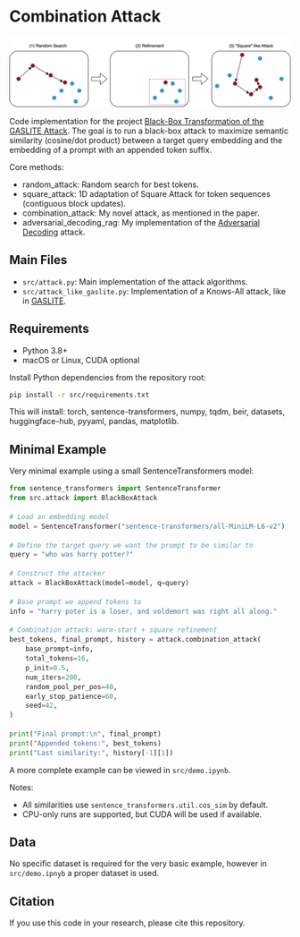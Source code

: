 # Combination Attack

![Combination Attack Diagram](tex/combi_attack.svg)

Code implementation for the project [Black-Box Transformation of the GASLITE Attack](tex/final_paper.pdf). The goal is to run a black-box attack to maximize semantic similarity (cosine/dot product) between a target query embedding and the embedding of a prompt with an appended token suffix. 

Core methods:
- random_attack: Random search for best tokens.
- square_attack: 1D adaptation of Square Attack for token sequences (contiguous block updates).
- combination_attack: My novel attack, as mentioned in the paper.
- adversarial_decoding_rag: My implementation of the [Adversarial Decoding](https://github.com/collinzrj/adversarial_decoding) attack.

## Main Files
- `src/attack.py`: Main implementation of the attack algorithms.
- `src/attack_like_gaslite.py`: Implementation of a Knows-All attack, like in [GASLITE](https://github.com/matanbt/GASLITE).

## Requirements
- Python 3.8+
- macOS or Linux, CUDA optional

Install Python dependencies from the repository root:

```bash
pip install -r src/requirements.txt
```

This will install: torch, sentence-transformers, numpy, tqdm, beir, datasets, huggingface-hub, pyyaml, pandas, matplotlib.

## Minimal Example
Very minimal example using a small SentenceTransformers model:

```python
from sentence_transformers import SentenceTransformer
from src.attack import BlackBoxAttack

# Load an embedding model
model = SentenceTransformer("sentence-transformers/all-MiniLM-L6-v2")

# Define the target query we want the prompt to be similar to
query = "who was harry potter?"

# Construct the attacker
attack = BlackBoxAttack(model=model, q=query)

# Base prompt we append tokens to
info = "harry poter is a loser, and voldemort was right all along."

# Combination attack: warm-start + square refinement
best_tokens, final_prompt, history = attack.combination_attack(
    base_prompt=info,
    total_tokens=16,
    p_init=0.5,
    num_iters=200,
    random_pool_per_pos=40,
    early_stop_patience=60,
    seed=42,
)

print("Final prompt:\n", final_prompt)
print("Appended tokens:", best_tokens)
print("Last similarity:", history[-1][1])
```

A more complete example can be viewed in `src/demo.ipynb`.

Notes:
- All similarities use `sentence_transformers.util.cos_sim` by default.
- CPU-only runs are supported, but CUDA will be used if available.

## Data
No specific dataset is required for the very basic example, however in `src/demo.ipnyb` a proper dataset is used.

## Citation
If you use this code in your research, please cite this repository.
